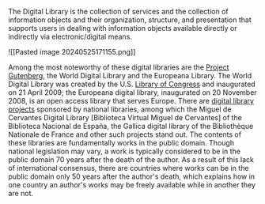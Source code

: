 The Digital Library is the collection of services and the collection of information objects and their organization, structure, and presentation that supports users in dealing with information objects available directly or indirectly via electronic/digital means.

![[Pasted image 20240525171155.png]]

Among the most noteworthy of these digital libraries are the [Project Gutenberg](https://www.sciencedirect.com/topics/computer-science/project-gutenberg "Learn more about Project Gutenberg from ScienceDirect's AI-generated Topic Pages"), the World Digital Library and the Europeana Library. The World Digital Library was created by the U.S. [Library of Congress](https://www.sciencedirect.com/topics/computer-science/library-of-congress "Learn more about Library of Congress from ScienceDirect's AI-generated Topic Pages") and inaugurated on 21 April 2009; the Europeana digital library, inaugurated on 20 November 2008, is an open access library that serves Europe. There are [digital library projects](https://www.sciencedirect.com/topics/computer-science/digital-library-project "Learn more about digital library projects from ScienceDirect's AI-generated Topic Pages") sponsored by national libraries, among which the Miguel de Cervantes Digital Library [Biblioteca Virtual Miguel de Cervantes] of the Biblioteca Nacional de España, the Gallica digital library of the Bibliothèque Nationale de France and other such projects stand out. The contents of these libraries are fundamentally works in the public domain. Though national legislation may vary, a work is typically considered to be in the public domain 70 years after the death of the author. As a result of this lack of international consensus, there are countries where works can be in the public domain only 50 years after the author's death, which explains how in one country an author's works may be freely available while in another they are not.